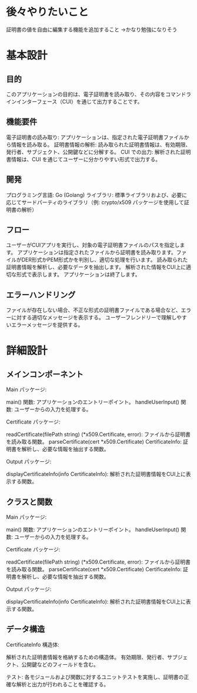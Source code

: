 # 後々やりたいこと
証明書の値を自由に編集する機能を追加すること
→かなり勉強になりそう

# 基本設計
## 目的
このアプリケーションの目的は、電子証明書を読み取り、その内容をコマンドラインインターフェース（CUI）を通じて出力することです。

## 機能要件
電子証明書の読み取り: アプリケーションは、指定された電子証明書ファイルから情報を読み取る。
証明書情報の解析: 読み取られた証明書情報は、有効期限、発行者、サブジェクト、公開鍵などに分解する。
CUI での出力: 解析された証明書情報は、CUI を通じてユーザーに分かりやすい形式で出力する。

## 開発
プログラミング言語: Go (Golang)
ライブラリ: 標準ライブラリおよび、必要に応じてサードパーティのライブラリ（例: crypto/x509 パッケージを使用して証明書の解析）

## フロー
ユーザーがCUIアプリを実行し、対象の電子証明書ファイルのパスを指定します。
アプリケーションは指定されたファイルから証明書を読み取ります。ファイルがDER形式かPEM形式かを判別し、適切な処理を行います。
読み取られた証明書情報を解析し、必要なデータを抽出します。
解析された情報をCUI上に適切な形式で表示します。
アプリケーションは終了します。

## エラーハンドリング
ファイルが存在しない場合、不正な形式の証明書ファイルである場合など、エラーに対する適切なメッセージを表示する。
ユーザーフレンドリーで理解しやすいエラーメッセージを提供する。

# 詳細設計
## メインコンポーネント
Main パッケージ:

main() 関数: アプリケーションのエントリーポイント。
handleUserInput() 関数: ユーザーからの入力を処理する。

Certificate パッケージ:

readCertificate(filePath string) (*x509.Certificate, error): ファイルから証明書を読み取る関数。
parseCertificate(cert *x509.Certificate) CertificateInfo: 証明書を解析し、必要な情報を抽出する関数。

Output パッケージ:

displayCertificateInfo(info CertificateInfo): 解析された証明書情報をCUI上に表示する関数。
## クラスと関数
Main パッケージ:

main() 関数: アプリケーションのエントリーポイント。
handleUserInput() 関数: ユーザーからの入力を処理する。

Certificate パッケージ:

readCertificate(filePath string) (*x509.Certificate, error): ファイルから証明書を読み取る関数。
parseCertificate(cert *x509.Certificate) CertificateInfo: 証明書を解析し、必要な情報を抽出する関数。

Output パッケージ:

displayCertificateInfo(info CertificateInfo): 解析された証明書情報をCUI上に表示する関数。

## データ構造
CertificateInfo 構造体:

解析された証明書情報を格納するための構造体。
有効期限、発行者、サブジェクト、公開鍵などのフィールドを含む。

テスト:
各モジュールおよび関数に対するユニットテストを実施し、証明書の正確な解析と出力が行われることを確認する。